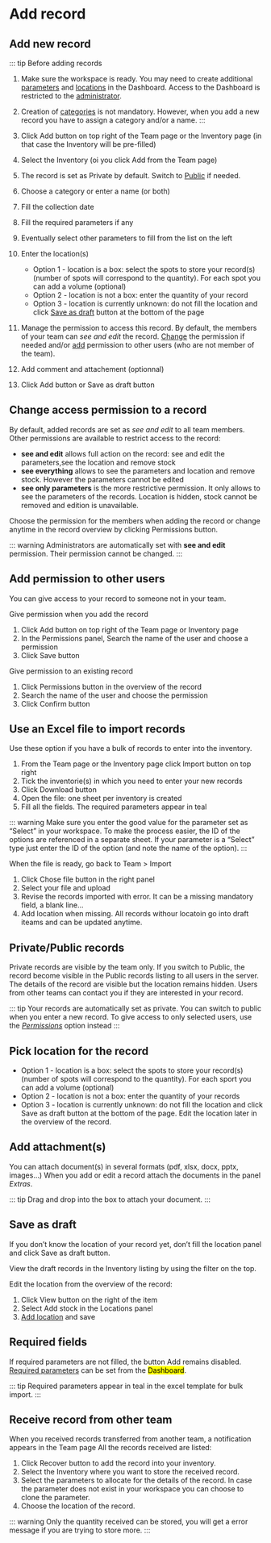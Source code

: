 # Add record

## Add new record
::: tip
Before adding records
1. Make sure the workspace is ready. You may need to create additional [parameters](/laboratory-information-management-system/dashboard/parameters-management.html#create-parameter) and [locations](/laboratory-information-management-system/dashboard/locations-management.html#create-location) in the Dashboard. 
Access to the Dashboard is restricted to the [administrator](/laboratory-information-management-system/dashboard/members-management.html).
2. Creation of [categories](../dashboard/categories-management.md) is not mandatory. However, when you add a new record you have to assign a category and/or a name.
:::

1. Click Add button on top right of the Team page or the Inventory page (in that case the Inventory will be pre-filled)
2. Select the Inventory (oi you click Add from the Team page)
3. The record is set as Private by default. Switch to [Public](#privatepublic-records) if needed.
4. Choose a category or enter a name (or both)
5. Fill the collection date
6. Fill the required parameters if any
7. Eventually select other parameters to fill from the list on the left
8. Enter the location(s)
    * Option 1 - location is a box: select the spots to store your record(s) (number of spots will correspond to the quantity). For each spot you can add a volume (optional)
    * Option 2 - location is not a box: enter the quantity of your record
    * Option 3 - location is currently unknown: do not fill the location and click [Save as draft](#save-as-draft) button at the bottom of the page
9. Manage the permission to access this record. By default, the members of your team can *see and edit* the record. [Change](#change-access-permission-to-a-record) the permission if needed and/or [add](#add-permission-to-other-users) permission to other users (who are not member of the team).
10. Add comment and attachement (optionnal)
11. Click Add button or Save as draft button 

## Change access permission to a record
By default, added records are set as *see and edit* to all team members. Other permissions are available to restrict access to the record:
* **see and edit** allows full action on the record: see and edit the parameters,see the location and remove stock
* **see everything** allows to see the parameters and location and remove stock. However the parameters cannot be edited
* **see only parameters** is the more restrictive permission. It only allows to see the parameters of the records. Location is hidden, stock cannot be removed and edition is unavailable. 

Choose the permission for the members when adding the record or change anytime in the record overview by clicking Permissions button.

::: warning
Administrators are automatically set with **see and edit** permission. Their permission cannot be changed.
:::

## Add permission to other users
You can give access to your record to someone not in your team.

Give permission when you add the record
1. Click Add button on top right of the Team page or Inventory page
2. In the Permissions panel, Search the name of the user and choose a permission
3. Click Save button

Give permission to an existing record
1. Click Permissions button in the overview of the record 
2. Search the name of the user and choose the permission
3. Click Confirm button


## Use an Excel file to import records
Use these option if you have a bulk of records to enter into the inventory.

1. From the Team page or the Inventory page click Import button on top right
2. Tick the inventorie(s) in which you need to enter your new records
3. Click Download button
4. Open the file: one sheet per inventory is created
5. Fill all the fields. The required parameters appear in teal

::: warning
Make sure you enter the good value for the parameter set as “Select” in your workspace. To make the process easier, the ID of the options are referenced in a separate sheet. If your parameter is a “Select” type just enter the ID of the option (and note the name of the option).
:::

When the file is ready, go back to Team > Import 
1. Click Chose file button in the right panel
2. Select your file and upload
3. Revise the records imported with error. It can be a missing mandatory field, a blank line...
4. Add location when missing. All records withour locatoin go into draft iteams and can be updated anytime.

## Private/Public records
Private records are visible by the team only. 
If you switch to Public, the record become visible in the Public records listing to all users in the server. The details of the record are visible but the location remains hidden. 
Users from other teams can contact you if they are interested in your record.

::: tip
Your records are automatically set as private. You can switch to public when you enter a new record.
To give access to only selected users, use the [*Permissions*](#add-permission-to-other-users) option instead
:::

## Pick location for the record
* Option 1 - location is a box: select the spots to store your record(s) (number of spots will correspond to the quantity). For each sport you can add a volume (optional)
* Option 2 - location is not a box: enter the quantity of your records
* Option 3 - location is currently unknown: do not fill the location and click Save as draft button at the bottom of the page. Edit the location later in the overview of the record.
  
## Add attachment(s)
You can attach document(s) in several formats (pdf, xlsx, docx, pptx, images…)
When you add or edit a record attach the documents in the panel *Extras*.

::: tip
Drag and drop into the box to attach your document.
:::

## Save as draft
If you don’t know the location of your record yet, don’t fill the location panel and click Save as draft button.

View the draft records in the Inventory listing by using the filter on the top.

Edit the location from the overview of the record:
1. Click View button on the right of the item
2. Select Add stock in the Locations panel
3. [Add location](#pick-location-for-the-record) and save 


## Required fields
If required parameters are not filled, the button Add remains disabled. [Required parameters](/laboratory-information-management-system/dashboard/parameters-management.html#required-parameters) can be set from the <mark>Dashboard</mark>.

::: tip
Required parameters appear in teal in the excel template for bulk import.
:::

## Receive record from other team
When you received records transferred from another team, a notification appears in the Team page
All the records received are listed:
1. Click Recover button to add the record into your inventory.
2. Select the Inventory where you want to store the received record.
3. Select the parameters to allocate for the details of the record. In case the parameter does not exist in your workspace you can choose to clone the parameter.
4. Choose the location of the record.

::: warning
Only the quantity received can be stored, you will get a error message if you are trying to store more.
:::
